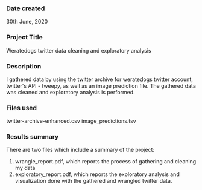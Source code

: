 ### Date created
30th June, 2020

### Project Title
Weratedogs twitter data cleaning and exploratory analysis

### Description
I gathered data by using the twitter archive for weratedogs twitter account, twitter's API - tweepy, as well as an image prediction file.
The gathered data was cleaned and exploratory analysis is performed.

### Files used
twitter-archive-enhanced.csv
image_predictions.tsv

### Results summary
There are two files which include a summary of the project:
1. wrangle_report.pdf, which reports the process of gathering and cleaning my data
2. exploratory_report.pdf, which reports the exploratory analysis and visualization done with the gathered and wrangled twitter data.